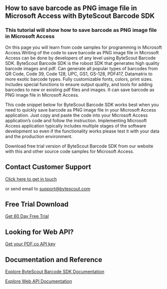 ## How to save barcode as PNG image file in Microsoft Access with ByteScout Barcode SDK

### This tutorial will show how to save barcode as PNG image file in Microsoft Access

On this page you will learn from code samples for programming in Microsoft Access.Writing of the code to save barcode as PNG image file in Microsoft Access can be done by developers of any level using ByteScout Barcode SDK. ByteScout Barcode SDK is the robost SDK that generates high quality barcode images and pdf. Can generate all popular types of barcodes from QR Code, Code 39, Code 128, UPC, GS1, GS-128, PDF417, Datamatrix to more exotic barcode types. Fully customizable fonts, colors, print sizes. Includes special functions to ensure output quality, and tools for adding barcodes to new or existing pdf files and images. It can save barcode as PNG image file in Microsoft Access.

This code snippet below for ByteScout Barcode SDK works best when you need to quickly save barcode as PNG image file in your Microsoft Access application. Just copy and paste the code into your Microsoft Access application’s code and follow the instruction. Implementing Microsoft Access application typically includes multiple stages of the software development so even if the functionality works please test it with your data and the production environment.

Download free trial version of ByteScout Barcode SDK from our website with this and other source code samples for Microsoft Access.

## Contact Customer Support

[Click here to get in touch](https://bytescout.zendesk.com/hc/en-us/requests/new?subject=ByteScout%20Barcode%20SDK%20Question)

or send email to [support@bytescout.com](mailto:support@bytescout.com?subject=ByteScout%20Barcode%20SDK%20Question) 

## Free Trial Download

[Get 60 Day Free Trial](https://bytescout.com/download/web-installer?utm_source=github-readme)

## Looking for Web API? 

[Get your PDF.co API key](https://pdf.co/documentation/api?utm_source=github-readme)

## Documentation and Reference

[Explore ByteScout Barcode SDK Documentation](https://bytescout.com/documentation/index.html?utm_source=github-readme)

[Explore Web API Documentation](https://pdf.co/documentation/api?utm_source=github-readme)